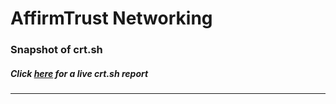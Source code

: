 # AffirmTrust Networking
### Snapshot of crt.sh
##### Click [here](https://crt.sh/?q=3156CB7FE72C051B5AFB2C17F5AEA75AF810D04A0757293974925ECE5356DFC4) for a live crt.sh report

---
